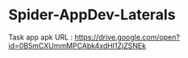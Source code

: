 # Spider-AppDev-Laterals

Task app apk URL :	https://drive.google.com/open?id=0B5mCXUmmMPCAbk4xdHI1ZjZSNEk


